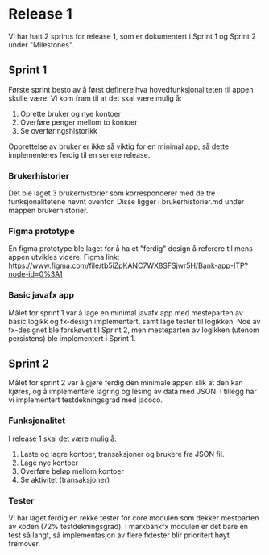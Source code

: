 # Release 1

Vi har hatt 2 sprints for release 1, som er dokumentert i Sprint 1 og Sprint 2 under "Milestones".

## Sprint 1

Første sprint besto av å først definere hva hovedfunksjonaliteten til appen skulle være. Vi kom fram til at det skal være mulig å:

1) Oprette bruker og nye kontoer 
2) Overføre penger mellom to kontoer
3) Se overføringshistorikk

Opprettelse av bruker er ikke så viktig for en minimal app, så dette implementeres ferdig til en senere release.

### Brukerhistorier

Det ble laget 3 brukerhistorier som korresponderer med de tre funksjonalitetene nevnt ovenfor. Disse ligger i brukerhistorier.md under mappen brukerhistorier.

### Figma prototype

En figma prototype ble laget for å ha et "ferdig" design å referere til mens appen utvikles videre. Figma link: https://www.figma.com/file/tb5iZpKANC7WX8SFSjwr5H/Bank-app-ITP?node-id=0%3A1 

### Basic javafx app

Målet for sprint 1 var å lage en minimal javafx app med mesteparten av basic logikk og fx-design implementert, samt lage tester til logikken. Noe av fx-designet ble forskøvet til Sprint 2, men mesteparten av logikken (utenom persistens) ble implementert i Sprint 1.

## Sprint 2

Målet for sprint 2 var å gjøre ferdig den minimale appen slik at den kan kjøres, og å implementere lagring og lesing av data med JSON. I tillegg har vi implementert testdekningsgrad med jacoco.

### Funksjonalitet 

I release 1 skal det være mulig å:

1) Laste og lagre kontoer, transaksjoner og brukere fra JSON fil.
2) Lage nye kontoer
3) Overføre beløp mellom kontoer
4) Se aktivitet (transaksjoner)

### Tester

Vi har laget ferdig en rekke tester for core modulen som dekker mestparten av koden (72% testdekningsgrad). I marxbankfx modulen er det bare en test så langt, så implementasjon av flere fxtester blir prioritert høyt fremover.
